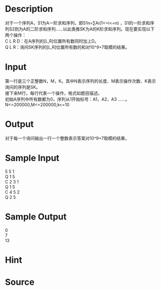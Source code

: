 
# Description

<div class="content"><div>对于一个序列A，S1为A一阶求和序列，即S1n=∑Ai(1&lt;=i&lt;=n) ，S1的一阶求和序列S2则为A的二阶求和序列……以此类推SK为A的K阶求和序列。现在要实现以下两个操作：</div>
<div>C L R D：在A序列的[L,R]位置所有数同时加上D。</div>
<div>Q L R：询问SK序列的[L,R]位置所有数的和对10^9+7取模的结果。</div>
<p></p></div>

# Input

<div class="content"><div>第一行是三个正整数N，M，K。其中N表示序列的长度、M表示操作次数、K表示询问的序列是SK。</div>
<div>接下来M行，每行代表一个操作，格式如题目描述。</div>
<div>初始A序列中所有数都为0，序列从1开始标号：A1，A2，A3 ......。</div>
<div>N&lt;=200000,M&lt;=200000,k&lt;=10</div>
<p></p></div>

# Output

<div class="content"><div>对于每一个询问输出一行一个整数表示答案对10^9+7取模的结果。</div>
<p></p></div>

# Sample Input

<div class="content"><span class="sampledata">5 5 1<br/>
Q 1 5<br/>
C 2 3 1<br/>
Q 1 5<br/>
C 4 5 2<br/>
Q 2 5</span></div>

# Sample Output

<div class="content"><span class="sampledata">0<br/>
7<br/>
13<br/>
</span></div>

# Hint

<div class="content"><p></p></div>

# Source

<div class="content"><p><a href="problemset.php?search="></a></p></div>

